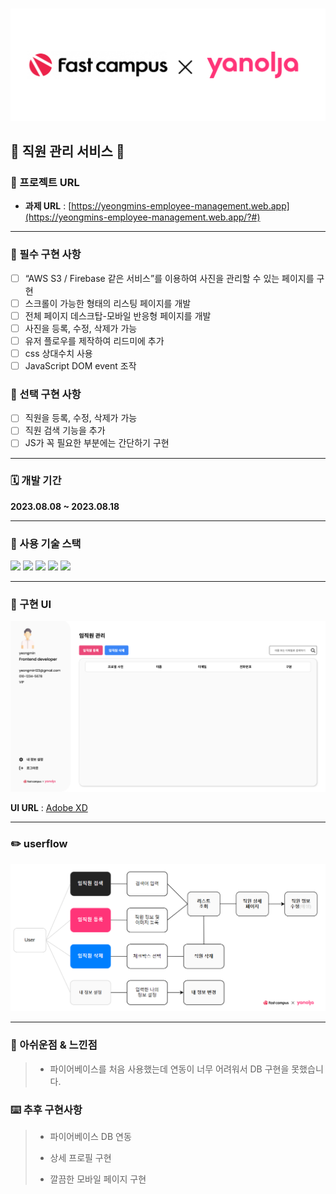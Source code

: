 <br>

![logo](./public/assets/icons/readme_logo.png)
<br>
## 🏢 직원 관리 서비스 🏢

### 🔗 프로젝트 URL 

- **과제 URL** : [https://yeongmins-employee-management.web.app](https://yeongmins-employee-management.web.app/?#)

***

### 📌 필수 구현 사항

- [ ] “AWS S3 / Firebase 같은 서비스”를 이용하여 사진을 관리할 수 있는 페이지를 구현
- [ ] 스크롤이 가능한 형태의 리스팅 페이지를 개발
- [ ] 전체 페이지 데스크탑-모바일 반응형 페이지를 개발
- [ ] 사진을 등록, 수정, 삭제가 가능
- [ ] 유저 플로우를 제작하여 리드미에 추가
- [ ] css 상대수치 사용 
- [ ] JavaScript DOM event 조작

### 📌 선택 구현 사항

- [ ]  직원을 등록, 수정, 삭제가 가능
- [ ]  직원 검색 기능을 추가
- [ ]  JS가 꼭 필요한 부분에는 간단하기 구현

***

### 🗓️ 개발 기간

**2023.08.08 ~ 2023.08.18**

***

### 🔨 사용 기술 스택

<img src="https://img.shields.io/badge/html5-E34F26?style=for-the-badge&logo=html5&logoColor=white">
<img src="https://img.shields.io/badge/css-1572B6?style=for-the-badge&logo=css3&logoColor=white"> 
<img src="https://img.shields.io/badge/javascript-F7DF1E?style=for-the-badge&logo=javascript&logoColor=black"> 

<img src="https://img.shields.io/badge/github-181717?style=for-the-badge&logo=github&logoColor=white">
<img src="https://img.shields.io/badge/git-F05032?style=for-the-badge&logo=git&logoColor=white">
  

***

### 🎨 구현 UI
![logo](./public/assets/images/screenshot.png)

**UI URL** : [Adobe XD](https://xd.adobe.com/view/9851eb3a-c1ea-4d8f-ba19-bdb2ebbecf17-cd02/)

***

### ✏️ userflow

![userflow](./public/assets/images/userflow.png)

***

### 📝 아쉬운점 & 느낀점

>   - 파이어베이스를 처음 사용했는데 연동이 너무 어려워서 DB 구현을 못했습니다.

### ⌨️ 추후 구현사항

>   - 파이어베이스 DB 연동
>
>   - 상세 프로필 구현
>
>   - 깔끔한 모바일 페이지 구현
